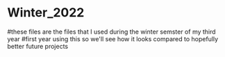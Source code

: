 # Winter_2022
#these files are the files that I used during the winter semster of my third year
#first year using this so we'll see how it looks compared to hopefully better future projects
